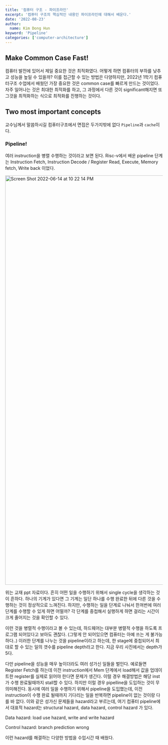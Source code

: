 ```yaml
---
title: '컴퓨터 구조 - 파이프라인'
excerpt: '컴퓨터 구조의 핵심적인 내용인 파이프라인에 대해서 배운다.'
date: '2022-08-23'
author:
  name: Kim Dong Hun
keyword: 'Pipeline'
categories: ['computer-architecture']
---
```


## Make Common Case Fast!

컴퓨터 발전에 있어서 제일 중요한 것은 최적화였다. 어떻게 하면 컴퓨터의 부하를 낮추고 성능을 높일 수 있을까? 이를 접근할 수 있는 방법은 다양하지만, 2022년 1학기 컴퓨터구조 수업에서 배웠던 가장 중요한 것은 common case를 빠르게 만드는 것이었다. 자주 일어나는 것은 최대한 최적화를 하고, 그 과정에서 다른 것이 significant해지면 또 그것을 최적화하는 식으로 최적화를 진행하는 것이다.

## Two most important concepts

교수님께서 말씀하시길 컴퓨터구조에서 면접은 두가지밖에 없다 `Pipeline`과 `cache`이다.

### Pipeline!

여러 instruction을 병렬 수행하는 것이라고 보면 된다. Risc-v에서 배운 pipeline 단계는 Instruction Fetch, Instruction Decode / Register Read, Execute, Memory fetch, Write back 이었다.

<img width="1308" alt="Screen Shot 2022-06-14 at 10 22 14 PM" src="https://user-images.githubusercontent.com/57612141/185966071-f5937e16-313b-41e5-bcbd-9abe8c01517a.png">


위는 교재 ppt 자료이다. 흔히 어떤 일을 수행하기 위해서 single cycle을 생각하는 것이 흔하다. 하나의 기계가 있다면 그 기계는 일단 하나를 수행 완료한 뒤에 다른 것을 수행하는 것이 정상적으로 느껴진다. 하지만, 수행하는 일을 단계로 나눠서 한꺼번에 여러 단계를 수행할 수 있게 하면 어떨까? 각 단계를 중첩해서 실행하게 하면 걸리는 시간이 크게 줄어지는 것을 확인할 수 있다. 

이런 것을 병렬적 수행이라고 볼 수 있는데, 하드웨어는 대부분 병렬적 수행을 하도록 프로그램 되어있다고 보아도 괜찮다. (그렇게 안 되어있으면 컴퓨터는 아예 쓰는 게 불가능하다..) 이러한 단계를 나누는 것을 pipeline이라고 하는데, 한 stage에 중첩되어서 최대로 할 수 있는 일의 갯수를 pipeline depth라고 한다. 지금 우리 사진에서는 depth가 5다. 

다만 pipeline을 성능을 매우 높이더라도 여러 성가신 일들을 벌인다. 예로들면 Register Fetch를 하는데 이전 instruction에서 Mem 단계에서 load해서 값을 업데이트한 register를 실제로 읽어야 한다면 문제가 생긴다. 이럴 경우 해결방법은 해당 inst가 수행 완료될때까지 stall할 수 있다. 하지만 이럴 경우 pipelline을 도입하는 것이 무의미해진다. 동시에 여러 일을 수행하기 위해서 pipeline을 도입했는데, 이전 instruction이 수행 완료 될때까지 기다리는 일을 반복하면 pipeline이 없는 것이랑 다를 바 없다. 이와 같은 성가신 문제들을 hazard라고 부르는데, 여기 컴퓨터 pipeline에서 대표적 hazard는 structural hazard, data hazard, control hazard 가 있다. 

Data hazard: load use hazard, write and write hazard

Control hazard: branch prediction wrong

이런 hazard를 해결하는 다양한 방법을 수업시간 때 배웠다.


